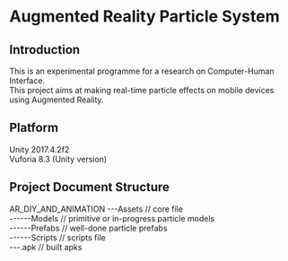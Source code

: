 # Augmented Reality Particle System
## Introduction
This is an experimental programme for a research on Computer-Human Interface.  
This project aims at making real-time particle effects on mobile devices using Augmented Reality.  
## Platform
Unity 2017.4.2f2  
Vuforia 8.3 (Unity version)
## Project Document Structure
AR_DIY_AND_ANIMATION
---Assets                       // core file  
------Models                    // primitive or in-progress particle models  
------Prefabs                   // well-done particle prefabs  
------Scripts                   // scripts file  
---.apk                         // built apks                                    
